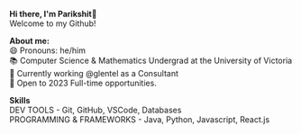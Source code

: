 <strong>Hi there, I'm Parikshit👋</strong> 
<br>
Welcome to my Github!

<strong>About me:<br></strong>
😄 Pronouns: he/him<br>
📚 Computer Science & Mathematics Undergrad at the University of Victoria<br>
🚀 Currently working @glentel as a Consultant<br>
🏢 Open to 2023 Full-time opportunities.<br>

<strong>Skills<br></strong>
DEV TOOLS - Git, GitHub, VSCode, Databases<br>
PROGRAMMING & FRAMEWORKS - Java, Python, Javascript, React.js

